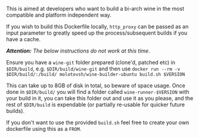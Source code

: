 This is aimed at developers who want to build a bi-arch wine in the most compatible and platform independent way.

If you wish to build this Dockerfile locally, `http_proxy` can be passed as an input parameter to greatly speed up the process/subsequent builds if you have a cache.

_**Attention:** The below instructions do not work at this time_.

Ensure you have a `wine-git` folder prepared (clone'd, patched etc) in `$DIR/build`, e.g. `$DIR/build/wine-git` and then use `docker run --rm -v $DIR/build/:/build/ molotovsh/wine-builder-ubuntu build.sh $VERSION`

This can take up to 8GB of disk in total, so beware of space usage. Once done in `$DIR/build/` you will find a folder called `wine-runner-$VERSION` with your build in it, you can take this folder out and use it as you please, and the rest of `$DIR/build` is expendable (or partially re-usable for quicker future builds).

If you don't want to use the provided `build.sh` feel free to create your own dockerfile using this as a `FROM`.
